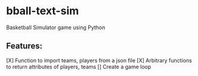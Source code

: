# bball-text-sim
Basketball Simulator game using Python
## Features:
[X] Function to import teams, players from a json file
[X] Arbitrary functions to return attributes of players, teams
[] Create a game loop
